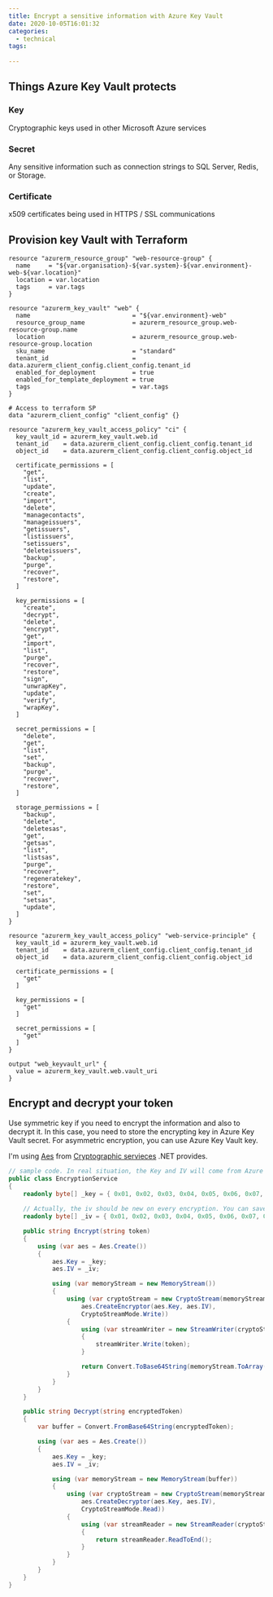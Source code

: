 ```yaml
---
title: Encrypt a sensitive information with Azure Key Vault
date: 2020-10-05T16:01:32
categories:
  - technical
tags:
  
---
```



## Things Azure Key Vault protects

### Key

Cryptographic keys used in other Microsoft Azure services

### Secret

Any sensitive information such as connection strings to SQL Server, Redis, or Storage.

### Certificate

x509 certificates being used in HTTPS / SSL communications

## Provision key Vault with Terraform

```text
resource "azurerm_resource_group" "web-resource-group" {
  name     = "${var.organisation}-${var.system}-${var.environment}-web-${var.location}"
  location = var.location
  tags     = var.tags
}

resource "azurerm_key_vault" "web" {
  name                            = "${var.environment}-web"
  resource_group_name             = azurerm_resource_group.web-resource-group.name
  location                        = azurerm_resource_group.web-resource-group.location
  sku_name                        = "standard"
  tenant_id                       = data.azurerm_client_config.client_config.tenant_id
  enabled_for_deployment          = true
  enabled_for_template_deployment = true
  tags                            = var.tags
}

# Access to terraform SP
data "azurerm_client_config" "client_config" {}

resource "azurerm_key_vault_access_policy" "ci" {
  key_vault_id = azurerm_key_vault.web.id
  tenant_id    = data.azurerm_client_config.client_config.tenant_id
  object_id    = data.azurerm_client_config.client_config.object_id

  certificate_permissions = [
    "get",
    "list",
    "update",
    "create",
    "import",
    "delete",
    "managecontacts",
    "manageissuers",
    "getissuers",
    "listissuers",
    "setissuers",
    "deleteissuers",
    "backup",
    "purge",
    "recover",
    "restore",
  ]

  key_permissions = [
    "create",
    "decrypt",
    "delete",
    "encrypt",
    "get",
    "import",
    "list",
    "purge",
    "recover",
    "restore",
    "sign",
    "unwrapKey",
    "update",
    "verify",
    "wrapKey",
  ]

  secret_permissions = [
    "delete",
    "get",
    "list",
    "set",
    "backup",
    "purge",
    "recover",
    "restore",
  ]

  storage_permissions = [
    "backup",
    "delete",
    "deletesas",
    "get",
    "getsas",
    "list",
    "listsas",
    "purge",
    "recover",
    "regeneratekey",
    "restore",
    "set",
    "setsas",
    "update",
  ]
}

resource "azurerm_key_vault_access_policy" "web-service-principle" {
  key_vault_id = azurerm_key_vault.web.id
  tenant_id    = data.azurerm_client_config.client_config.tenant_id
  object_id    = data.azurerm_client_config.client_config.object_id

  certificate_permissions = [
    "get"
  ]

  key_permissions = [
    "get"
  ]

  secret_permissions = [
    "get"
  ]
}

output "web_keyvault_url" {
  value = azurerm_key_vault.web.vault_uri
}
```

## Encrypt and decrypt your token

Use symmetric key if you need to encrypt the information and also to decrypt it. In this case, you need to store the encrypting key in Azure Key Vault secret. For asymmetric encryption, you can use Azure Key Vault key.

I'm using [Aes](https://docs.microsoft.com/en-us/dotnet/api/system.security.cryptography.aes?view=netcore-3.1) from [Cryptographic servieces](https://docs.microsoft.com/en-us/dotnet/standard/security/cryptographic-services) .NET provides. 

```csharp
// sample code. In real situation, the Key and IV will come from Azure Key Vault secrets
public class EncryptionService
{
    readonly byte[] _key = { 0x01, 0x02, 0x03, 0x04, 0x05, 0x06, 0x07, 0x08, 0x09, 0x10, 0x11, 0x12, 0x13, 0x14, 0x15, 0x16 };
    
    // Actually, the iv should be new on every encryption. You can save it as salt in the database
    readonly byte[] _iv = { 0x01, 0x02, 0x03, 0x04, 0x05, 0x06, 0x07, 0x08, 0x09, 0x10, 0x11, 0x12, 0x13, 0x14, 0x15, 0x16 };

    public string Encrypt(string token)
    {
        using (var aes = Aes.Create())
        {
            aes.Key = _key;
            aes.IV = _iv;

            using (var memoryStream = new MemoryStream())
            {
                using (var cryptoStream = new CryptoStream(memoryStream,
                    aes.CreateEncryptor(aes.Key, aes.IV),
                    CryptoStreamMode.Write))
                {
                    using (var streamWriter = new StreamWriter(cryptoStream))
                    {
                        streamWriter.Write(token);
                    }

                    return Convert.ToBase64String(memoryStream.ToArray());
                }
            }
        }
    }

    public string Decrypt(string encryptedToken)
    {
        var buffer = Convert.FromBase64String(encryptedToken);

        using (var aes = Aes.Create())
        {
            aes.Key = _key;
            aes.IV = _iv;

            using (var memoryStream = new MemoryStream(buffer))
            {
                using (var cryptoStream = new CryptoStream(memoryStream,
                    aes.CreateDecryptor(aes.Key, aes.IV),
                    CryptoStreamMode.Read))
                {
                    using (var streamReader = new StreamReader(cryptoStream))
                    {
                        return streamReader.ReadToEnd();
                    }
                }
            }
        }
    }
}

```



